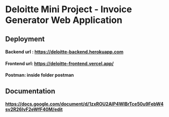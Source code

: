 # Deloitte Mini Project - Invoice Generator Web Application 

## Deployment
#### Backend url : https://deloitte-backend.herokuapp.com
#### Frontend url: https://deloitte-frontend.vercel.app/
#### Postman: inside folder postman

## Documentation
#### https://docs.google.com/document/d/1zxROU2AlP4WIBrTce50u9FebW4sv2R26IvF2eWfF40M/edit

